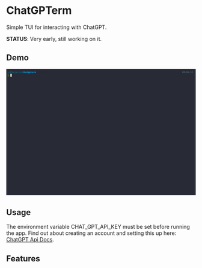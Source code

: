 # ChatGPTerm

Simple TUI for interacting with ChatGPT. 

**STATUS**: Very early, still working on it.

## Demo

![Demo Gif of ChatGPTerm](./docs/demo.gif)

## Usage
The environment variable CHAT_GPT_API_KEY must be set before running the app. Find out about 
creating an account and setting this up here: [ChatGPT Api Docs](https://beta.openai.com/docs/introduction/key-concepts).


## Features
